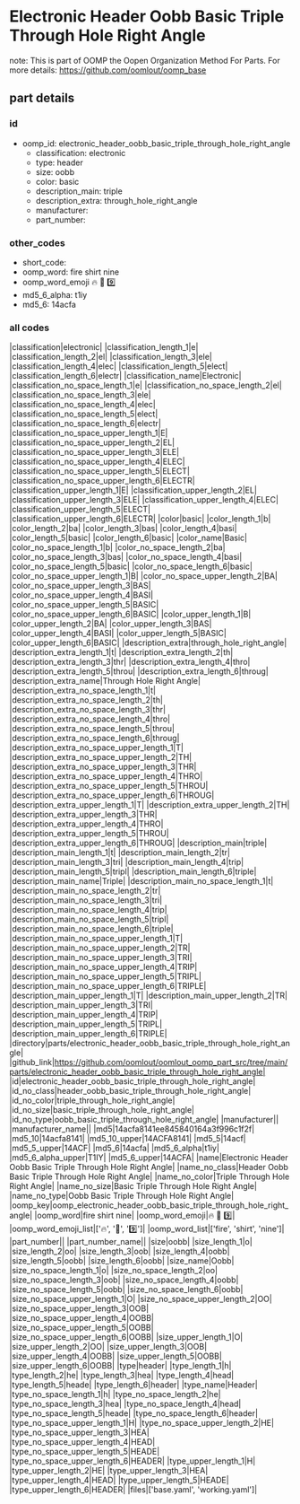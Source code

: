 # Electronic Header Oobb Basic Triple Through Hole Right Angle  

note: This is part of OOMP the Oopen Organization Method For Parts. For more details: https://github.com/oomlout/oomp_base

##  part details





### id
* oomp_id: electronic_header_oobb_basic_triple_through_hole_right_angle
  * classification: electronic
  * type: header
  * size: oobb
  * color: basic
  * description_main: triple
  * description_extra: through_hole_right_angle
  * manufacturer: 
  * part_number: 

### other_codes
* short_code: 
* oomp_word: fire shirt nine
* oomp_word_emoji :fire: :shirt: :nine:
* md5_6_alpha: t1iy
* md5_6: 14acfa

### all codes 
|classification|electronic|
|classification_length_1|e|
|classification_length_2|el|
|classification_length_3|ele|
|classification_length_4|elec|
|classification_length_5|elect|
|classification_length_6|electr|
|classification_name|Electronic|
|classification_no_space_length_1|e|
|classification_no_space_length_2|el|
|classification_no_space_length_3|ele|
|classification_no_space_length_4|elec|
|classification_no_space_length_5|elect|
|classification_no_space_length_6|electr|
|classification_no_space_upper_length_1|E|
|classification_no_space_upper_length_2|EL|
|classification_no_space_upper_length_3|ELE|
|classification_no_space_upper_length_4|ELEC|
|classification_no_space_upper_length_5|ELECT|
|classification_no_space_upper_length_6|ELECTR|
|classification_upper_length_1|E|
|classification_upper_length_2|EL|
|classification_upper_length_3|ELE|
|classification_upper_length_4|ELEC|
|classification_upper_length_5|ELECT|
|classification_upper_length_6|ELECTR|
|color|basic|
|color_length_1|b|
|color_length_2|ba|
|color_length_3|bas|
|color_length_4|basi|
|color_length_5|basic|
|color_length_6|basic|
|color_name|Basic|
|color_no_space_length_1|b|
|color_no_space_length_2|ba|
|color_no_space_length_3|bas|
|color_no_space_length_4|basi|
|color_no_space_length_5|basic|
|color_no_space_length_6|basic|
|color_no_space_upper_length_1|B|
|color_no_space_upper_length_2|BA|
|color_no_space_upper_length_3|BAS|
|color_no_space_upper_length_4|BASI|
|color_no_space_upper_length_5|BASIC|
|color_no_space_upper_length_6|BASIC|
|color_upper_length_1|B|
|color_upper_length_2|BA|
|color_upper_length_3|BAS|
|color_upper_length_4|BASI|
|color_upper_length_5|BASIC|
|color_upper_length_6|BASIC|
|description_extra|through_hole_right_angle|
|description_extra_length_1|t|
|description_extra_length_2|th|
|description_extra_length_3|thr|
|description_extra_length_4|thro|
|description_extra_length_5|throu|
|description_extra_length_6|throug|
|description_extra_name|Through Hole Right Angle|
|description_extra_no_space_length_1|t|
|description_extra_no_space_length_2|th|
|description_extra_no_space_length_3|thr|
|description_extra_no_space_length_4|thro|
|description_extra_no_space_length_5|throu|
|description_extra_no_space_length_6|throug|
|description_extra_no_space_upper_length_1|T|
|description_extra_no_space_upper_length_2|TH|
|description_extra_no_space_upper_length_3|THR|
|description_extra_no_space_upper_length_4|THRO|
|description_extra_no_space_upper_length_5|THROU|
|description_extra_no_space_upper_length_6|THROUG|
|description_extra_upper_length_1|T|
|description_extra_upper_length_2|TH|
|description_extra_upper_length_3|THR|
|description_extra_upper_length_4|THRO|
|description_extra_upper_length_5|THROU|
|description_extra_upper_length_6|THROUG|
|description_main|triple|
|description_main_length_1|t|
|description_main_length_2|tr|
|description_main_length_3|tri|
|description_main_length_4|trip|
|description_main_length_5|tripl|
|description_main_length_6|triple|
|description_main_name|Triple|
|description_main_no_space_length_1|t|
|description_main_no_space_length_2|tr|
|description_main_no_space_length_3|tri|
|description_main_no_space_length_4|trip|
|description_main_no_space_length_5|tripl|
|description_main_no_space_length_6|triple|
|description_main_no_space_upper_length_1|T|
|description_main_no_space_upper_length_2|TR|
|description_main_no_space_upper_length_3|TRI|
|description_main_no_space_upper_length_4|TRIP|
|description_main_no_space_upper_length_5|TRIPL|
|description_main_no_space_upper_length_6|TRIPLE|
|description_main_upper_length_1|T|
|description_main_upper_length_2|TR|
|description_main_upper_length_3|TRI|
|description_main_upper_length_4|TRIP|
|description_main_upper_length_5|TRIPL|
|description_main_upper_length_6|TRIPLE|
|directory|parts/electronic_header_oobb_basic_triple_through_hole_right_angle|
|github_link|https://github.com/oomlout/oomlout_oomp_part_src/tree/main/parts/electronic_header_oobb_basic_triple_through_hole_right_angle|
|id|electronic_header_oobb_basic_triple_through_hole_right_angle|
|id_no_class|header_oobb_basic_triple_through_hole_right_angle|
|id_no_color|triple_through_hole_right_angle|
|id_no_size|basic_triple_through_hole_right_angle|
|id_no_type|oobb_basic_triple_through_hole_right_angle|
|manufacturer||
|manufacturer_name||
|md5|14acfa8141ee845840164a3f996c1f2f|
|md5_10|14acfa8141|
|md5_10_upper|14ACFA8141|
|md5_5|14acf|
|md5_5_upper|14ACF|
|md5_6|14acfa|
|md5_6_alpha|t1iy|
|md5_6_alpha_upper|T1IY|
|md5_6_upper|14ACFA|
|name|Electronic Header Oobb Basic Triple Through Hole Right Angle|
|name_no_class|Header Oobb Basic Triple Through Hole Right Angle|
|name_no_color|Triple Through Hole Right Angle|
|name_no_size|Basic Triple Through Hole Right Angle|
|name_no_type|Oobb Basic Triple Through Hole Right Angle|
|oomp_key|oomp_electronic_header_oobb_basic_triple_through_hole_right_angle|
|oomp_word|fire shirt nine|
|oomp_word_emoji|:fire: :shirt: :nine:|
|oomp_word_emoji_list|[':fire:', ':shirt:', ':nine:']|
|oomp_word_list|['fire', 'shirt', 'nine']|
|part_number||
|part_number_name||
|size|oobb|
|size_length_1|o|
|size_length_2|oo|
|size_length_3|oob|
|size_length_4|oobb|
|size_length_5|oobb|
|size_length_6|oobb|
|size_name|Oobb|
|size_no_space_length_1|o|
|size_no_space_length_2|oo|
|size_no_space_length_3|oob|
|size_no_space_length_4|oobb|
|size_no_space_length_5|oobb|
|size_no_space_length_6|oobb|
|size_no_space_upper_length_1|O|
|size_no_space_upper_length_2|OO|
|size_no_space_upper_length_3|OOB|
|size_no_space_upper_length_4|OOBB|
|size_no_space_upper_length_5|OOBB|
|size_no_space_upper_length_6|OOBB|
|size_upper_length_1|O|
|size_upper_length_2|OO|
|size_upper_length_3|OOB|
|size_upper_length_4|OOBB|
|size_upper_length_5|OOBB|
|size_upper_length_6|OOBB|
|type|header|
|type_length_1|h|
|type_length_2|he|
|type_length_3|hea|
|type_length_4|head|
|type_length_5|heade|
|type_length_6|header|
|type_name|Header|
|type_no_space_length_1|h|
|type_no_space_length_2|he|
|type_no_space_length_3|hea|
|type_no_space_length_4|head|
|type_no_space_length_5|heade|
|type_no_space_length_6|header|
|type_no_space_upper_length_1|H|
|type_no_space_upper_length_2|HE|
|type_no_space_upper_length_3|HEA|
|type_no_space_upper_length_4|HEAD|
|type_no_space_upper_length_5|HEADE|
|type_no_space_upper_length_6|HEADER|
|type_upper_length_1|H|
|type_upper_length_2|HE|
|type_upper_length_3|HEA|
|type_upper_length_4|HEAD|
|type_upper_length_5|HEADE|
|type_upper_length_6|HEADER|
|files|['base.yaml', 'working.yaml']|
